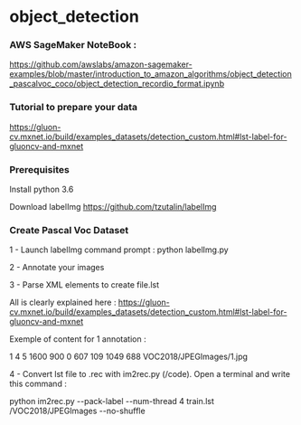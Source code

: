 # object_detection

### AWS SageMaker NoteBook :
https://github.com/awslabs/amazon-sagemaker-examples/blob/master/introduction_to_amazon_algorithms/object_detection_pascalvoc_coco/object_detection_recordio_format.ipynb

### Tutorial to prepare your data 
https://gluon-cv.mxnet.io/build/examples_datasets/detection_custom.html#lst-label-for-gluoncv-and-mxnet

### Prerequisites

Install python 3.6 

Download labelImg
https://github.com/tzutalin/labelImg

### Create Pascal Voc Dataset

1 - Launch labelImg
command prompt : python labelImg.py

2 - Annotate your images

3 - Parse XML elements to create file.lst

All is clearly explained here :
https://gluon-cv.mxnet.io/build/examples_datasets/detection_custom.html#lst-label-for-gluoncv-and-mxnet

Exemple of content for 1 annotation :

1	4	5	1600	900	0	607	109	1049	688	VOC2018/JPEGImages/1.jpg

4 - Convert lst file to .rec with im2rec.py (/code). Open a terminal and write this command :

python im2rec.py --pack-label --num-thread 4 train.lst /VOC2018/JPEGImages --no-shuffle
